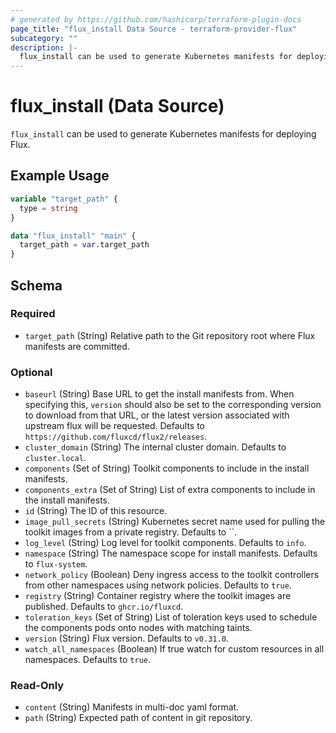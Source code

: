 ```yaml
---
# generated by https://github.com/hashicorp/terraform-plugin-docs
page_title: "flux_install Data Source - terraform-provider-flux"
subcategory: ""
description: |-
  flux_install can be used to generate Kubernetes manifests for deploying Flux.
---
```


# flux_install (Data Source)

`flux_install` can be used to generate Kubernetes manifests for deploying Flux.

## Example Usage

```terraform
variable "target_path" {
  type = string
}

data "flux_install" "main" {
  target_path = var.target_path
}
```

<!-- schema generated by tfplugindocs -->
## Schema

### Required

- `target_path` (String) Relative path to the Git repository root where Flux manifests are committed.

### Optional

- `baseurl` (String) Base URL to get the install manifests from. When specifying this, `version` should also be set to the corresponding version to download from that URL, or the latest version associated with upstream flux will be requested. Defaults to `https://github.com/fluxcd/flux2/releases`.
- `cluster_domain` (String) The internal cluster domain. Defaults to `cluster.local`.
- `components` (Set of String) Toolkit components to include in the install manifests.
- `components_extra` (Set of String) List of extra components to include in the install manifests.
- `id` (String) The ID of this resource.
- `image_pull_secrets` (String) Kubernetes secret name used for pulling the toolkit images from a private registry. Defaults to ``.
- `log_level` (String) Log level for toolkit components. Defaults to `info`.
- `namespace` (String) The namespace scope for install manifests. Defaults to `flux-system`.
- `network_policy` (Boolean) Deny ingress access to the toolkit controllers from other namespaces using network policies. Defaults to `true`.
- `registry` (String) Container registry where the toolkit images are published. Defaults to `ghcr.io/fluxcd`.
- `toleration_keys` (Set of String) List of toleration keys used to schedule the components pods onto nodes with matching taints.
- `version` (String) Flux version. Defaults to `v0.31.0`.
- `watch_all_namespaces` (Boolean) If true watch for custom resources in all namespaces. Defaults to `true`.

### Read-Only

- `content` (String) Manifests in multi-doc yaml format.
- `path` (String) Expected path of content in git repository.


